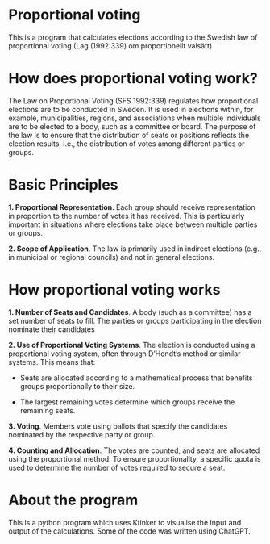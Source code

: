 # Proportional voting
This is a program that calculates elections according to the Swedish law of proportional voting (Lag (1992:339) om proportionellt valsätt)

# How does proportional voting work?
The Law on Proportional Voting (SFS 1992:339) regulates how proportional elections are to be conducted in Sweden. 
It is used in elections within, for example, municipalities, regions, and associations when multiple individuals are to be elected to a body, such as a committee or board. 
The purpose of the law is to ensure that the distribution of seats or positions reflects the election results, i.e., the distribution of votes among different parties or groups. 

# Basic Principles
**1. Proportional Representation**. Each group should receive representation in proportion to the number of votes it has received. 
This is particularly important in situations where elections take place between multiple parties or groups.

**2. Scope of Application**. The law is primarily used in indirect elections (e.g., in municipal or regional councils) and not in general elections.

# How proportional voting works

**1. Number of Seats and Candidates**.
A body (such as a committee) has a set number of seats to fill. 
The parties or groups participating in the election nominate their candidates

**2. Use of Proportional Voting Systems**.
The election is conducted using a proportional voting system, often through D’Hondt’s method or similar systems. This means that:

* Seats are allocated according to a mathematical process that benefits groups proportionally to their size.

* The largest remaining votes determine which groups receive the remaining seats.

**3. Voting**. Members vote using ballots that specify the candidates nominated by the respective party or group.

**4. Counting and Allocation**. The votes are counted, and seats are allocated using the proportional method. 
To ensure proportionality, a specific quota is used to determine the number of votes required to secure a seat.

# About the program
This is a python program which uses Ktinker to visualise the input and output of the calculations. Some of the code was written using ChatGPT. 
